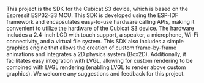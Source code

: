 This project is the SDK for the Cubicat S3 device, which is based on the Espressif ESP32-S3 MCU. This SDK is developed using the ESP-IDF framework and encapsulates easy-to-use hardware calling APIs, making it convenient to utilize the hardware of the Cubicat S3 device. The hardware includes a 2.4-inch LCD with touch support, a speaker, a microphone, Wi-Fi connectivity, and a virtual file system.
This SDK also includes a simple graphics engine that allows the creation of custom frame-by-frame animations and integrates a 2D physics system (Box2D). Additionally, it facilitates easy integration with LVGL, allowing for custom rendering to be combined with LVGL rendering (enabling LVGL to render above custom graphics).
We welcome any suggestions and feedback for this project.
